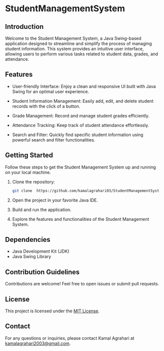 # StudentManagementSystem

## Introduction

Welcome to the Student Management System, a Java Swing-based application designed to streamline and simplify the process of managing student information. This system provides an intuitive user interface, allowing users to perform various tasks related to student data, grades, and attendance.

## Features

- User-friendly Interface: Enjoy a clean and responsive UI built with Java Swing for an optimal user experience.

- Student Information Management: Easily add, edit, and delete student records with the click of a button.

- Grade Management: Record and manage student grades efficiently.

- Attendance Tracking: Keep track of student attendance effortlessly.

- Search and Filter: Quickly find specific student information using powerful search and filter functionalities.



## Getting Started

Follow these steps to get the Student Management System up and running on your local machine.

1. Clone the repository:
   ```bash
   git clone  https://github.com/kamalagrahari03/StudentManagementSystem.git
   ```

2. Open the project in your favorite Java IDE.

3. Build and run the application.

4. Explore the features and functionalities of the Student Management System.

## Dependencies

- Java Development Kit (JDK)
- Java Swing Library

## Contribution Guidelines

Contributions are welcome! Feel free to open issues or submit pull requests. 

## License

This project is licensed under the [MIT License](LICENSE.md).


## Contact

For any questions or inquiries, please contact Kamal Agrahari at kamalagrahari2003@gmail.com.

